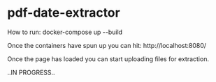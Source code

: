 # pdf-date-extractor

How to run:
docker-compose up --build

Once the containers have spun up you can hit:
http://localhost:8080/

Once the page has loaded you can start uploading files for extraction.

..IN PROGRESS..
